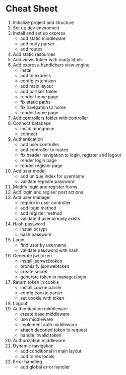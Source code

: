 # Cheat Sheet

1. Initialize project and structure
2. Set up dev enviroment
3. Install and set up express
    - add static middleware
    - add body parser
    - add routes
4. Add static resources
5. Add views folder with ready htmls
6. Add express-handlebars view engine
    - instal
    - add to express
    - config extentsion
    - add main layout
    - add partials folder
    - render home page
    - fix static paths
    - fix navigation to home
    - render home page
7. Add controllers folder with controller
8. Connect batabase
    - instal mongoose
    - connect
9. Authentication
    - add user controller
    - add controller to routes
    - fix header navigation to login, register and logout
    - render login page
    - render register page
10. Add user model
    - add unique index for username
    - validate repeate password
11. Modify login and register forms
12. Add login and regiser post actions
13. Add user manager
    - require in user controller
    - add login method
    - add register method
    - validate if user already exists
14. Hash password
    - install bcrypt
    - hash password
15. Login
    - find user by username
    - validate password with hash
16. Generate jwt token
    - install jsonwebtoken
    - promisify jsonwebtoken
    - create secret
    - generate token in manager.login
17. Return token in cookie
    - install cookie parser
    - config cookie parser
    - set cookie with token
18. Logout
19. Authentication middleware
    - create base middleware
    - use middleware
    - implement auth middleware
    - attach decoded token to request
    - handle invalid token
20. Authorization middleware
21. Dynamic navigation
    - add conditional in main layout
    - add to res locals
22. Error handling
    - add global error handler

